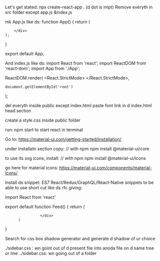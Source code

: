 Let's get stated:
npx create-react-app .
(d dot is impt)
Remove everyth in src folder except app.js &index.js

mk App.js like ds:
function App() {
	return (
		<div>

		</div>
	);
}

export default App;

And index.js like ds:
import React from 'react';
import ReactDOM from 'react-dom';
import App from './App';

ReactDOM.render(
	<React.StrictMode>
		<App />
	</React.StrictMode>,

	document.getElementById('root')
);

del everyth inside public except index.html
paste font link in d index.html head section
<link href="https://fonts.googleapis.com/css2?family=Roboto:ital,wght@0,100;0,300;0,400;0,700;0,900;1,500&display=swap" rel="stylesheet">
create a style.css inside public folder

run: npm start to start react in terminal

Go to: https://material-ui.com/getting-started/installation/

under installatn section copy: 
// with npm
npm install @material-ui/core

to use its svg icons, install:
// with npm
npm install @material-ui/icons

go here for material icons:
https://material-ui.com/components/material-icons/

Install ds snippet:
ES7 React/Redux/GraphQL/React-Native snippets
to be able to use short cut like ds
rfc giving:

import React from 'react'

export default function Feed() {
          return (
                    <div>
                              
                    </div>
          )
}

Search for css box shadow generator
and generate d shadow of ur choice

./sidebar.css : wn goint out of d present file
into anoda file on d same tree or line
../sidebar.css: wn going out of a folder

<!-- add react-route-dom -->